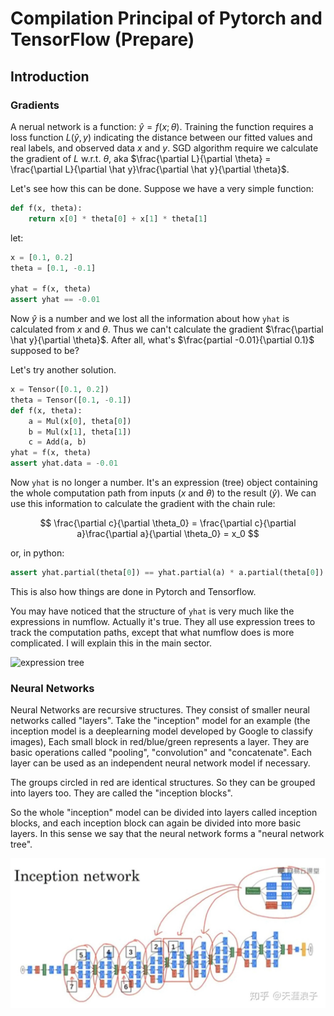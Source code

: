 # Compilation Principal of Pytorch and TensorFlow (Prepare)

## Introduction

### Gradients

A nerual network is a function: $\hat y = f(x; \theta)$.
Training the function requires a loss function $L(\hat y, y)$ indicating the distance between our fitted values and real labels, and observed
data $x$ and $y$. SGD algorithm require we calculate the gradient of $L$ w.r.t.
$\theta$, aka $\frac{\partial L}{\partial \theta} = \frac{\partial L}{\partial \hat y}\frac{\partial \hat y}{\partial \theta}$.

Let's see how this can be done. Suppose we have a very simple function:

```python
def f(x, theta):
    return x[0] * theta[0] + x[1] * theta[1]
```

let:

```python
x = [0.1, 0.2]
theta = [0.1, -0.1]

yhat = f(x, theta)
assert yhat == -0.01
```

Now $\hat y$ is a number and we lost all the information about how `yhat` is calculated from $x$ and $\theta$. Thus we can't calculate the gradient $\frac{\partial \hat y}{\partial \theta}$. After all, what's $\frac{partial -0.01}{\partial 0.1}$ supposed to be?

Let's try another solution.

```python
x = Tensor([0.1, 0.2])
theta = Tensor([0.1, -0.1])
def f(x, theta):
    a = Mul(x[0], theta[0])
    b = Mul(x[1], theta[1])
    c = Add(a, b)
yhat = f(x, theta)
assert yhat.data = -0.01
```

Now `yhat` is no longer a number. It's an expression (tree) object containing the whole computation path from inputs ($x$ and $\theta$) to the result ($\hat y$). We can use this information to calculate the gradient with the chain rule:

$$ \frac{\partial c}{\partial \theta_0} = \frac{\partial c}{\partial a}\frac{\partial a}{\partial \theta_0} = x_0 $$

or, in python:

```python
assert yhat.partial(theta[0]) == yhat.partial(a) * a.partial(theta[0]) == 1 * x[0] == x[0]
```

This is also how things are done in Pytorch and Tensorflow.

You may have noticed that the structure of `yhat` is very much like the expressions in numflow. Actually it's true. They all use expression trees to track the computation paths, except that what numflow does is more complicated. I will explain this in the main sector.

![expression tree](./build/graph/exprtree.png)

### Neural Networks

Neural Networks are recursive structures. They consist of smaller neural networks called "layers". Take the "inception" model for an example (the inception model is a deeplearning model developed by Google to classify images), Each small block in red/blue/green represents a layer. They are basic operations called "pooling", "convolution" and "concatenate". Each layer can be used as an independent neural network model if necessary.

The groups circled in red are identical structures. So they can be grouped into layers too. They are called the "inception blocks".

So the whole "inception" model can be divided into layers called inception blocks, and each inception block can again be divided into more basic layers. In this sense we say that the neural network forms a "neural network tree".

![inception model](./images/inception.jpg)
